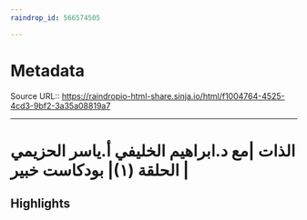 ```yaml
---
raindrop_id: 566574505

---
```


# Metadata
Source URL:: https://raindropio-html-share.sinja.io/html/f1004764-4525-4cd3-9bf2-3a35a08819a7


---
# الذات |مع د.ابراهيم الخليفي أ.ياسر الحزيمي | الحلقة (١)| بودكاست خبير



## Highlights
